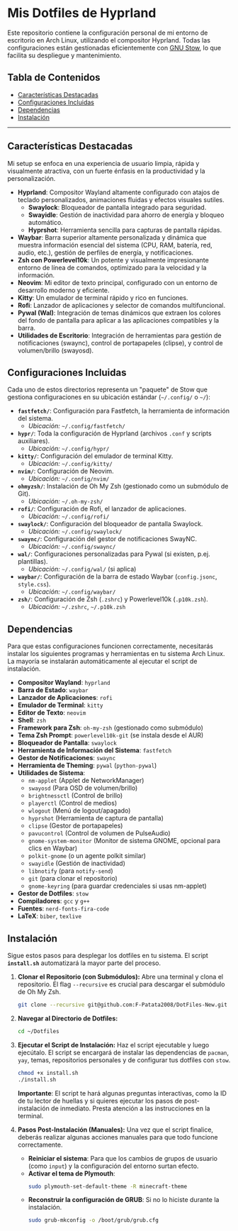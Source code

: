 # Mis Dotfiles de Hyprland

Este repositorio contiene la configuración personal de mi entorno de escritorio en Arch Linux, utilizando el compositor Hyprland. Todas las configuraciones están gestionadas eficientemente con [GNU Stow](https://www.gnu.org/software/stow/), lo que facilita su despliegue y mantenimiento.

## Tabla de Contenidos

- [Características Destacadas](#características-destacadas)
- [Configuraciones Incluidas](#configuraciones-incluidas)
- [Dependencias](#dependencias)
- [Instalación](#instalación)

---

## Características Destacadas

Mi setup se enfoca en una experiencia de usuario limpia, rápida y visualmente atractiva, con un fuerte énfasis en la productividad y la personalización.

- **Hyprland**: Compositor Wayland altamente configurado con atajos de teclado personalizados, animaciones fluidas y efectos visuales sutiles.
  - **Swaylock**: Bloqueador de pantalla integrado para seguridad.
  - **Swayidle**: Gestión de inactividad para ahorro de energía y bloqueo automático.
  - **Hyprshot**: Herramienta sencilla para capturas de pantalla rápidas.
- **Waybar**: Barra superior altamente personalizada y dinámica que muestra información esencial del sistema (CPU, RAM, batería, red, audio, etc.), gestión de perfiles de energía, y notificaciones.
- **Zsh con Powerlevel10k**: Un potente y visualmente impresionante entorno de línea de comandos, optimizado para la velocidad y la información.
- **Neovim**: Mi editor de texto principal, configurado con un entorno de desarrollo moderno y eficiente.
- **Kitty**: Un emulador de terminal rápido y rico en funciones.
- **Rofi**: Lanzador de aplicaciones y selector de comandos multifuncional.
- **Pywal (Wal)**: Integración de temas dinámicos que extraen los colores del fondo de pantalla para aplicar a las aplicaciones compatibles y la barra.
- **Utilidades de Escritorio**: Integración de herramientas para gestión de notificaciones (swaync), control de portapapeles (clipse), y control de volumen/brillo (swayosd).

## Configuraciones Incluidas

Cada uno de estos directorios representa un "paquete" de Stow que gestiona configuraciones en su ubicación estándar (`~/.config/` o `~/`):

- **`fastfetch/`**: Configuración para Fastfetch, la herramienta de información del sistema.
  - _Ubicación:_ `~/.config/fastfetch/`
- **`hypr/`**: Toda la configuración de Hyprland (archivos `.conf` y scripts auxiliares).
  - _Ubicación:_ `~/.config/hypr/`
- **`kitty/`**: Configuración del emulador de terminal Kitty.
  - _Ubicación:_ `~/.config/kitty/`
- **`nvim/`**: Configuración de Neovim.
  - _Ubicación:_ `~/.config/nvim/`
- **`ohmyzsh/`**: Instalación de Oh My Zsh (gestionado como un submódulo de Git).
  - _Ubicación:_ `~/.oh-my-zsh/`
- **`rofi/`**: Configuración de Rofi, el lanzador de aplicaciones.
  - _Ubicación:_ `~/.config/rofi/`
- **`swaylock/`**: Configuración del bloqueador de pantalla Swaylock.
  - _Ubicación:_ `~/.config/swaylock/`
- **`swaync/`**: Configuración del gestor de notificaciones SwayNC.
  - _Ubicación:_ `~/.config/swaync/`
- **`wal/`**: Configuraciones personalizadas para Pywal (si existen, p.ej. plantillas).
  - _Ubicación:_ `~/.config/wal/` (si aplica)
- **`waybar/`**: Configuración de la barra de estado Waybar (`config.jsonc`, `style.css`).
  - _Ubicación:_ `~/.config/waybar/`
- **`zsh/`**: Configuración de Zsh (`.zshrc`) y Powerlevel10k (`.p10k.zsh`).
  - _Ubicación:_ `~/.zshrc`, `~/.p10k.zsh`

## Dependencias

Para que estas configuraciones funcionen correctamente, necesitarás instalar los siguientes programas y herramientas en tu sistema Arch Linux. La mayoría se instalarán automáticamente al ejecutar el script de instalación.

- **Compositor Wayland**: `hyprland`
- **Barra de Estado**: `waybar`
- **Lanzador de Aplicaciones**: `rofi`
- **Emulador de Terminal**: `kitty`
- **Editor de Texto**: `neovim`
- **Shell**: `zsh`
- **Framework para Zsh**: `oh-my-zsh` (gestionado como submódulo)
- **Tema Zsh Prompt**: `powerlevel10k-git` (se instala desde el AUR)
- **Bloqueador de Pantalla**: `swaylock`
- **Herramienta de Información del Sistema**: `fastfetch`
- **Gestor de Notificaciones**: `swaync`
- **Herramienta de Theming**: `pywal` (`python-pywal`)
- **Utilidades de Sistema**:
  - `nm-applet` (Applet de NetworkManager)
  - `swayosd` (Para OSD de volumen/brillo)
  - `brightnessctl` (Control de brillo)
  - `playerctl` (Control de medios)
  - `wlogout` (Menú de logout/apagado)
  - `hyprshot` (Herramienta de captura de pantalla)
  - `clipse` (Gestor de portapapeles)
  - `pavucontrol` (Control de volumen de PulseAudio)
  - `gnome-system-monitor` (Monitor de sistema GNOME, opcional para clics en Waybar)
  - `polkit-gnome` (o un agente polkit similar)
  - `swayidle` (Gestión de inactividad)
  - `libnotify` (para `notify-send`)
  - `git` (para clonar el repositorio)
  - `gnome-keyring` (para guardar credenciales si usas nm-applet)
- **Gestor de Dotfiles**: `stow`
- **Compiladores**: `gcc` y `g++`
- **Fuentes**: `nerd-fonts-fira-code`
- **LaTeX**: `biber`, `texlive`

## Instalación

Sigue estos pasos para desplegar los dotfiles en tu sistema. El script **`install.sh`** automatizará la mayor parte del proceso.

1.  **Clonar el Repositorio (con Submódulos):**
    Abre una terminal y clona el repositorio. El flag `--recursive` es crucial para descargar el submódulo de Oh My Zsh.

    ```bash
    git clone --recursive git@github.com:F-Patata2008/DotFiles-New.git ~/Dotfiles
    ```

2.  **Navegar al Directorio de Dotfiles:**

    ```bash
    cd ~/Dotfiles
    ```

3.  **Ejecutar el Script de Instalación:**
    Haz el script ejecutable y luego ejecútalo. El script se encargará de instalar las dependencias de `pacman`, `yay`, temas, repositorios personales y de configurar tus dotfiles con `stow`.

    ```bash
    chmod +x install.sh
    ./install.sh
    ```

    **Importante**: El script te hará algunas preguntas interactivas, como la ID de tu lector de huellas y si quieres ejecutar los pasos de post-instalación de inmediato. Presta atención a las instrucciones en la terminal.

4.  **Pasos Post-Instalación (Manuales):**
    Una vez que el script finalice, deberás realizar algunas acciones manuales para que todo funcione correctamente.
    - **Reiniciar el sistema**: Para que los cambios de grupos de usuario (como `input`) y la configuración del entorno surtan efecto.
    - **Activar el tema de Plymouth**:
      ```bash
      sudo plymouth-set-default-theme -R minecraft-theme
      ```
    - **Reconstruir la configuración de GRUB**: Si no lo hiciste durante la instalación.
      ```bash
      sudo grub-mkconfig -o /boot/grub/grub.cfg
      ```
